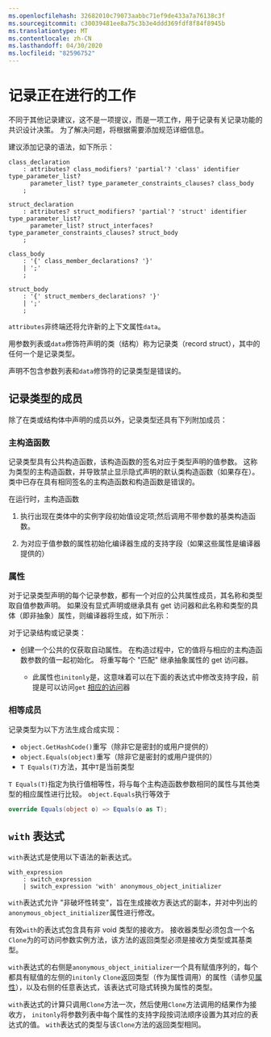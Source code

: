 ```yaml
---
ms.openlocfilehash: 32682010c79073aabbc71ef9de433a7a76138c3f
ms.sourcegitcommit: c30039481ee8a75c3b3e4ddd369fdf8f84f8945b
ms.translationtype: MT
ms.contentlocale: zh-CN
ms.lasthandoff: 04/30/2020
ms.locfileid: "82596752"
---
```

# <a name="records-work-in-progress"></a>记录正在进行的工作

不同于其他记录建议，这不是一项提议，而是一项工作，用于记录有关记录功能的共识设计决策。 为了解决问题，将根据需要添加规范详细信息。

建议添加记录的语法，如下所示：

```antlr
class_declaration
    : attributes? class_modifiers? 'partial'? 'class' identifier type_parameter_list?
      parameter_list? type_parameter_constraints_clauses? class_body
    ;

struct_declaration
    : attributes? struct_modifiers? 'partial'? 'struct' identifier type_parameter_list?
      parameter_list? struct_interfaces? type_parameter_constraints_clauses? struct_body
    ;

class_body
    : '{' class_member_declarations? '}'
    | ';'
    ;

struct_body
    : '{' struct_members_declarations? '}'
    | ';'
    ;
```

`attributes`非终端还将允许新的上下文属性`data`。

用参数列表或`data`修饰符声明的类（结构）称为记录类（record struct），其中的任何一个是记录类型。

声明不包含参数列表和`data`修饰符的记录类型是错误的。

## <a name="members-of-a-record-type"></a>记录类型的成员

除了在类或结构体中声明的成员以外，记录类型还具有下列附加成员：

### <a name="primary-constructor"></a>主构造函数

记录类型具有公共构造函数，该构造函数的签名对应于类型声明的值参数。 这称为类型的主构造函数，并导致禁止显示隐式声明的默认类构造函数（如果存在）。 类中已存在具有相同签名的主构造函数和构造函数是错误的。

在运行时，主构造函数

1. 执行出现在类体中的实例字段初始值设定项;然后调用不带参数的基类构造函数。

1. 为对应于值参数的属性初始化编译器生成的支持字段（如果这些属性是编译器提供的）

### <a name="properties"></a>属性

对于记录类型声明的每个记录参数，都有一个对应的公共属性成员，其名称和类型取自值参数声明。 如果没有显式声明或继承具有 get 访问器和此名称和类型的具体（即非抽象）属性，则编译器将生成，如下所示：

对于记录结构或记录类：

* 创建一个公共的仅获取自动属性。 在构造过程中，它的值将与相应的主构造函数参数的值一起初始化。 将重写每个 "匹配" 继承抽象属性的 get 访问器。

  * 此属性也`initonly`是，这意味着可以在下面的表达式中修改支持字段，前提是可以访问`get` [相应的访问](#With)器

### <a name="equality-members"></a>相等成员

记录类型为以下方法生成合成实现：

* `object.GetHashCode()`重写（除非它是密封的或用户提供的）
* `object.Equals(object)`重写（除非它是密封的或用户提供的）
* `T Equals(T)`方法，其中`T`是当前类型

`T Equals(T)`指定为执行值相等性，将与每个主构造函数参数相同的属性与其他类型的相应属性进行比较。
`object.Equals`执行等效于

```C#
override Equals(object o) => Equals(o as T);
```

## <a name="with-expression"></a>`with` 表达式

`with`表达式是使用以下语法的新表达式。

```antlr
with_expression
    : switch_expression
    | switch_expression 'with' anonymous_object_initializer
```

`with`表达式允许 "非破坏性转变"，旨在生成接收方表达式的副本，并对中列出的`anonymous_object_initializer`属性进行修改。

有效`with`的表达式包含具有非 void 类型的接收方。 接收器类型必须包含一个名`Clone`为的可访问参数实例方法，该方法的返回类型必须是接收方类型或其基类型。

`with`表达式的右侧是`anonymous_object_initializer`一个具有赋值序列的，每个都具有赋值的左侧的`initonly` `Clone`返回类型（作为属性调用）的属性（请参见[属性](#Properties)），以及右侧的任意表达式，该表达式可隐式转换为属性的类型。

`with`表达式的计算只调用`Clone`方法一次，然后使用`Clone`方法调用的结果作为接收方， `initonly`将参数列表中每个属性的支持字段按词法顺序设置为其对应的表达式的值。 `with`表达式的类型与该`Clone`方法的返回类型相同。

